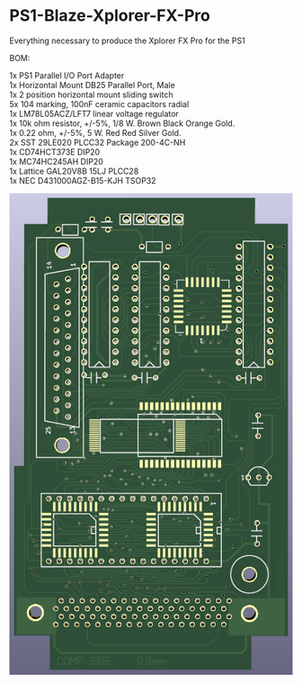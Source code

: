 # PS1-Blaze-Xplorer-FX-Pro
Everything necessary to produce the Xplorer FX Pro for the PS1

BOM:

1x PS1 Parallel I/O Port Adapter<br>
1x Horizontal Mount DB25 Parallel Port, Male<br>
1x 2 position horizontal mount sliding switch<br>
5x 104 marking, 100nF ceramic capacitors radial<br>
1x LM78L05ACZ/LFT7 linear voltage regulator<br>
1x 10k ohm resistor, +/-5%, 1/8 W. Brown Black Orange Gold. <br>
1x 0.22 ohm, +/-5%, 5 W. Red Red Silver Gold.<br>
2x SST 29LE020 PLCC32 Package 200-4C-NH<br>
1x CD74HCT373E DIP20<br>
1x MC74HC245AH DIP20<br>
1x Lattice GAL20V8B 15LJ PLCC28<br>
1x NEC D431000AGZ-B15-KJH TSOP32<br>

![image](https://github.com/Modman/PS1-Blaze-Xplorer-FX-Pro/blob/main/PXT6-3_Full.png)

